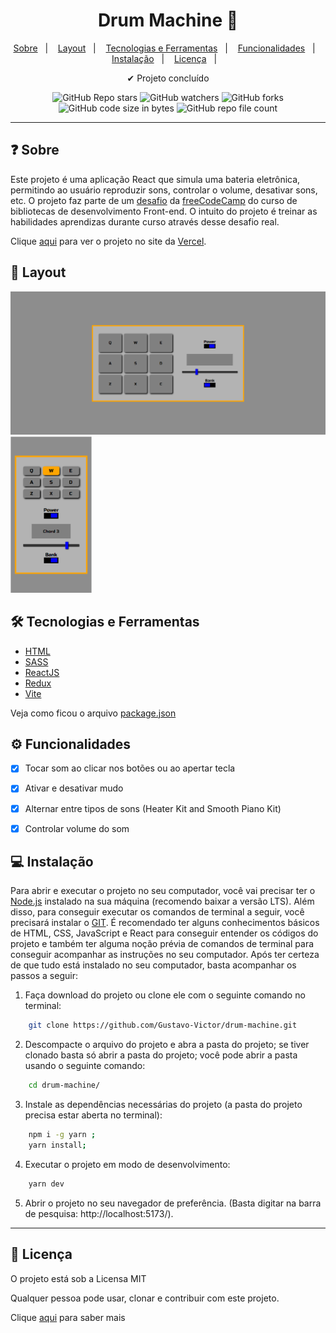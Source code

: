 <h1 align='center'>Drum Machine 🥁</h1>

<p align="center">
  <a href="#-sobre">Sobre</a>&nbsp;&nbsp;&nbsp;|&nbsp;&nbsp;&nbsp;
  <a href="#-layout">Layout</a>&nbsp;&nbsp;&nbsp;|&nbsp;&nbsp;&nbsp;
  <a href="#-tecnologias-e-ferramentas">Tecnologias e Ferramentas</a>&nbsp;&nbsp;&nbsp;|&nbsp;&nbsp;&nbsp;
  <a href="#-funcionalidades">Funcionalidades</a>&nbsp;&nbsp;&nbsp;|&nbsp;&nbsp;&nbsp;
  <a href="#-instalação">Instalação</a>&nbsp;&nbsp;&nbsp;|&nbsp;&nbsp;&nbsp;
  <a href="#-licença">Licença</a>&nbsp;&nbsp;&nbsp;|&nbsp;&nbsp;&nbsp;
</p>

<p align="center">
    ✔ Projeto concluído
</p>

<p align="center">
    <img alt="GitHub Repo stars" src="https://img.shields.io/github/stars/Gustavo-Victor/drum-machine?style=flat">
    <img alt="GitHub watchers" src="https://img.shields.io/github/watchers/Gustavo-Victor/drum-machine?style=flat">
    <img alt="GitHub forks" src="https://img.shields.io/github/forks/Gustavo-Victor/drum-machine?style=flat">
    <img alt="GitHub code size in bytes" src="https://img.shields.io/github/languages/code-size/Gustavo-Victor/drum-machine">
    <img alt="GitHub repo file count" src="https://img.shields.io/github/directory-file-count/Gustavo-Victor/drum-machine">
</p>

<hr/>

## ❓ Sobre

Este projeto é uma aplicação React que simula uma bateria eletrônica, permitindo ao usuário reproduzir sons, controlar o volume, desativar sons, etc. O projeto faz parte de um [desafio](https://www.freecodecamp.org/learn/front-end-development-libraries/front-end-development-libraries-projects/build-a-drum-machine) da [freeCodeCamp](https://www.freecodecamp.org/) do curso de bibliotecas de desenvolvimento Front-end. O intuito do projeto é treinar as habilidades aprendizas durante curso através desse desafio real. 

Clique [aqui]([https://hmudtu-5173.csb.app/](https://drum-machine-sage-five.vercel.app/)) para ver o projeto no site da [Vercel](https://vercel.com). 


## 🎨 Layout

<img src="./src/assets/images/screenshots/desktop.png" width="550px" height="auto" alt="Drum Machine - Desktop" title="Drum Machine - Desktop" > <img src="./src/assets/images/screenshots/mobile.png" width="130px" alt="Drum Machine - Mobile" title="Drum Machine - Mobile" >

## 🛠 Tecnologias e Ferramentas

- [HTML](https://developer.mozilla.org/pt-BR/docs/Web/HTML)
- [SASS](https://sass-lang.com/)
- [ReactJS](https://pt-br.reactjs.org/)
- [Redux](https://redux.js.org/)
- [Vite](https://vitejs.dev/)

Veja como ficou o arquivo [package.json](./package.json) 


## ⚙ Funcionalidades 

- [x] Tocar som ao clicar nos botões ou ao apertar tecla 
- [x] Ativar e desativar mudo
- [x] Alternar entre tipos de sons (Heater Kit and Smooth Piano Kit)
- [x] Controlar volume do som


## 💻 Instalação 

Para abrir e executar o projeto no seu computador, você vai precisar ter o [Node.js](https://nodejs.org/en) instalado na sua máquina (recomendo baixar a versão LTS). Além disso, para conseguir executar os comandos de terminal a seguir, você precisará instalar o [GIT](https://git-scm.com/). 
É recomendado ter alguns conhecimentos básicos de HTML, CSS, JavaScript e React para conseguir entender os códigos do projeto e também ter alguma noção prévia de comandos de terminal para conseguir acompanhar as instruções no seu computador. 
Após ter certeza de que tudo está instalado no seu computador, basta acompanhar os passos a seguir: 


1. Faça download do projeto ou clone ele com o seguinte comando no terminal: 

```bash 
    git clone https://github.com/Gustavo-Victor/drum-machine.git
```
 
2. Descompacte o arquivo do projeto e abra a pasta do projeto; se tiver clonado basta só abrir a pasta do projeto; você pode abrir a pasta usando o seguinte comando: 

```bash 
    cd drum-machine/ 
```

3. Instale as dependências necessárias do projeto (a pasta do projeto precisa estar aberta no terminal): 

```bash 
    npm i -g yarn ;
    yarn install;
```

4. Executar o projeto em modo de desenvolvimento: 

```bash 
    yarn dev 
```

5. Abrir o projeto no seu navegador de preferência. (Basta digitar na barra de pesquisa: http://localhost:5173/). 


<hr/>

## 📝 Licença 

O projeto está sob a Licensa MIT 

Qualquer pessoa pode usar, clonar e contribuir com este projeto. 

Clique [aqui](./LICENSE.md) para saber mais  
